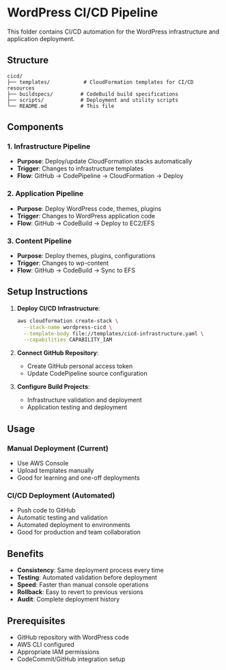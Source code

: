 # WordPress CI/CD Pipeline

This folder contains CI/CD automation for the WordPress infrastructure and application deployment.

## Structure

```
cicd/
├── templates/           # CloudFormation templates for CI/CD resources
├── buildspecs/         # CodeBuild build specifications
├── scripts/            # Deployment and utility scripts
└── README.md           # This file
```

## Components

### 1. Infrastructure Pipeline
- **Purpose**: Deploy/update CloudFormation stacks automatically
- **Trigger**: Changes to infrastructure templates
- **Flow**: GitHub → CodePipeline → CloudFormation → Deploy

### 2. Application Pipeline  
- **Purpose**: Deploy WordPress code, themes, plugins
- **Trigger**: Changes to WordPress application code
- **Flow**: GitHub → CodeBuild → Deploy to EC2/EFS

### 3. Content Pipeline
- **Purpose**: Deploy themes, plugins, configurations
- **Trigger**: Changes to wp-content
- **Flow**: GitHub → CodeBuild → Sync to EFS

## Setup Instructions

1. **Deploy CI/CD Infrastructure**:
   ```bash
   aws cloudformation create-stack \
     --stack-name wordpress-cicd \
     --template-body file://templates/cicd-infrastructure.yaml \
     --capabilities CAPABILITY_IAM
   ```

2. **Connect GitHub Repository**:
   - Create GitHub personal access token
   - Update CodePipeline source configuration

3. **Configure Build Projects**:
   - Infrastructure validation and deployment
   - Application testing and deployment

## Usage

### Manual Deployment (Current)
- Use AWS Console
- Upload templates manually
- Good for learning and one-off deployments

### CI/CD Deployment (Automated)
- Push code to GitHub
- Automatic testing and validation
- Automated deployment to environments
- Good for production and team collaboration

## Benefits

- **Consistency**: Same deployment process every time
- **Testing**: Automated validation before deployment
- **Speed**: Faster than manual console operations
- **Rollback**: Easy to revert to previous versions
- **Audit**: Complete deployment history

## Prerequisites

- GitHub repository with WordPress code
- AWS CLI configured
- Appropriate IAM permissions
- CodeCommit/GitHub integration setup